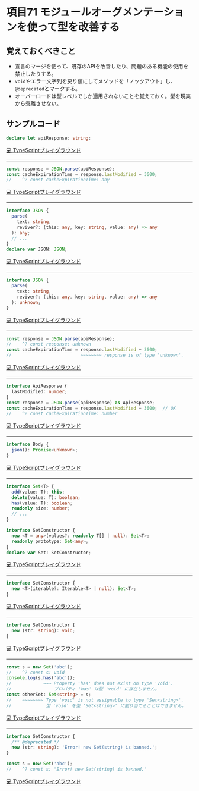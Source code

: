 # 項目71  モジュールオーグメンテーションを使って型を改善する

## 覚えておくべきこと

* 宣言のマージを使って、既存のAPIを改善したり、問題のある機能の使用を禁止したりする。
* `void`やエラー文字列を戻り値にしてメソッドを「ノックアウト」し、`@deprecated`とマークする。
* オーバーロードは型レベルでしか適用されないことを覚えておく。型を現実から乖離させない。

## サンプルコード

```ts
declare let apiResponse: string;
```

[💻 TypeScriptプレイグラウンド](https://www.typescriptlang.org/ja/play/?ts=5.8.2#code/CYUwxgNghgTiAEEQBd5QA4EsBKIDO6A9gHZ4gBc8eyMmxA5gNxA)

----

```ts
const response = JSON.parse(apiResponse);
const cacheExpirationTime = response.lastModified + 3600;
//    ^? const cacheExpirationTime: any
```

[💻 TypeScriptプレイグラウンド](https://www.typescriptlang.org/ja/play/?ts=5.8.2#code/MYewdgzgLgBATgUwgB3BBMC8MBSBlAeQDkA6ZAQznQApzkBLAJSVUgQEoBuAKFElmDlgACwQBRAB4M45KPXAAVegFsM2RCjQISAG3LQAsiAAm9AGb0ExmAGoYAZgBsABmc8A9O5jeYAPQD8MHzQQUKiktKy8mBKqgBcMORgAJ5AA)

----

```ts
interface JSON {
  parse(
    text: string,
    reviver?: (this: any, key: string, value: any) => any
  ): any;
  // ...
}
declare var JSON: JSON;
```

[💻 TypeScriptプレイグラウンド](https://www.typescriptlang.org/ja/play/?ts=5.8.2#code/JYOwLgpgTgZghgYwgAgFIGUDyA5ZBvAKGWQAc4oBnCACiOOUgA8wAuZCsKUAcwBo7iUCADdgw6AH421MAAtgFNnBABPXsgDWEFWw5cQfZMLgAbAK4QlqgJTIAvAD5kylXWtWVAbjoB6H8gA6IIIAXwIAEwgEE3IUYyg0LGw2DBxPIA)

----

```ts
interface JSON {
  parse(
    text: string,
    reviver?: (this: any, key: string, value: any) => any
  ): unknown;
}
```

[💻 TypeScriptプレイグラウンド](https://www.typescriptlang.org/ja/play/?ts=5.8.2#code/JYOwLgpgTgZghgYwgAgFIGUDyA5ZBvAKGWQAc4oBnCACiOOUgA8wAuZCsKUAcwBo7iUCADdgw6AH421MAAtgFNnBABPXsgDWEFWw5cQfZMLgAbAK4QlqgJTIAvAD5kylXWtszIDSAD2AdxAAbgIAXyA)

----

```ts
const response = JSON.parse(apiResponse);
//    ^? const response: unknown
const cacheExpirationTime = response.lastModified + 3600;
//                          ~~~~~~~~ response is of type 'unknown'.
```

[💻 TypeScriptプレイグラウンド](https://www.typescriptlang.org/ja/play/?ts=5.8.2#code/MYewdgzgLgBATgUwgB3BBMC8MBSBlAeQDkA6ZAQznQApzkBLAJSVUgQEoBuAKAHpeYgmAD0A-DFCRYiFGgQAuGAFcwAazAgA7mG6ToE8sAAWCAKIAPBnHJR64ACr0AthmwzW6EgBty0ALIgACb0AGb0CIEwANQwAMwAbAAMiTz8QukZmVkwAH55+XnwLHIw9BAwICEwUACeyBgA5CrqWmANJEA)

----

```ts
interface ApiResponse {
  lastModified: number;
}
const response = JSON.parse(apiResponse) as ApiResponse;
const cacheExpirationTime = response.lastModified + 3600;  // OK
//    ^? const cacheExpirationTime: number
```

[💻 TypeScriptプレイグラウンド](https://www.typescriptlang.org/ja/play/?ts=5.8.2#code/JYOwLgpgTgZghgYwgAgIIAdgCUIGd0D2IuKA3gFDLIA2cuYAsgQCbAzATMBcyIArgFsARtADc5AL7kEResih5CxFAF5kAKQDKAeQByAOnRwoJABRxMOfLIgBKZHTSXFN8TOJhkCRAAsIAUQAPTCg4MGAiABVgAVV5F2V9WnomVnZOZABqZABmADYABgLRKgB6UuRtAGlycqoqAD0Afi9ZT28EPyCQsIiQaNiefmFoIA)

----

```ts
interface Body {
  json(): Promise<unknown>;
}
```

[💻 TypeScriptプレイグラウンド](https://www.typescriptlang.org/ja/play/?ts=5.8.2#code/JYOwLgpgTgZghgYwgAgEIHsAmBPZBvAKGWQCsBndEACgEoAuZABSnQFtgyIAeAVxAGsQ6AO4gAfAG4CAXyA)

----

```ts
interface Set<T> {
  add(value: T): this;
  delete(value: T): boolean;
  has(value: T): boolean;
  readonly size: number;
  // ...
}

interface SetConstructor {
  new <T = any>(values?: readonly T[] | null): Set<T>;
  readonly prototype: Set<any>;
}
declare var Set: SetConstructor;
```

[💻 TypeScriptプレイグラウンド](https://www.typescriptlang.org/ja/play/?ts=5.8.2#code/JYOwLgpgTgZghgYwgAgMoTAHgCoD5kDeAUMsnACbkAUAbnADYCuEAXMtgJRtgAWwAzgG4SychHoYItBszac2AIwD2SiXBDDSPOP2lNW7LsmWqI6zcihnySkPQCeyfsABeBkIwC2C6BYD0fsgAdCFEAL5ERKCQsIgo6GAAwrb8YFCMCGBKUIQiIBAA7sg4yAC8ZCD2uHrM-AD8bFYUtg7sANoAusgAPsge9PRGCTi4Fk02do4ADlBKWWD2UwbD6lXCEWII9HBWyHQ5CWwJySCp6ZnZgkA)

----

```ts
interface SetConstructor {
  new <T>(iterable?: Iterable<T> | null): Set<T>;
}
```

[💻 TypeScriptプレイグラウンド](https://www.typescriptlang.org/ja/play/?ts=5.8.2#code/JYOwLgpgTgZghgYwgAgMoTAYQPYgM5hQCuCY2UyA3gFDLIgQDuyAPACoB8AFMJFHACMANhAD8ALmQBJPoJHsOyAD70iQoQEpJ6MAoDc1AL5A)

----

```ts
interface SetConstructor {
  new (str: string): void;
}
```

[💻 TypeScriptプレイグラウンド](https://www.typescriptlang.org/ja/play/?ts=5.8.2#code/JYOwLgpgTgZghgYwgAgMoTAYQPYgM5hQCuCY2UyA3gFDLIgQDuyAFAVAFzLugDmAlFwBu2YABMA3NQC+QA)

----

```ts
const s = new Set('abc');
//    ^? const s: void
console.log(s.has('abc'));
//            ~~~ Property 'has' does not exist on type 'void'.
//                プロパティ 'has' は型 'void' に存在しません。
const otherSet: Set<string> = s;
//    ~~~~~~~~ Type 'void' is not assignable to type 'Set<string>'.
//             型 'void' を型 'Set<string>' に割り当てることはできません。
```

[💻 TypeScriptプレイグラウンド](https://www.typescriptlang.org/ja/play/?ts=5.8.2#code/MYewdgzgLgBBMF4ZgKYHcYGUVQBQHIBDAI2HwEoBuAKAHpaZGYA9AfhlElggC4YA3EAEsAJtU4QQAGxQA6KSADmuCLIAWhCARJlyVOgyZGjAPzMwACgCcQABxRWoATxj4NEfDBEgU8MCFgUAA8haBhwGGd7V0FRfFkDYyTjQHWGQFuGQEWGQDGGQGKGV3dPQHsGQGj1GOERT0BrBkANbUAKdUB1BkA-BkBtBkBkhkAgBnFwMIC1B2woPgGAHmgrITBFAD5EOBp6UzMl8wAVJ2j8WIqYUOQAmE0IIUUwEhlIkEj1lFcRsYnp+MTk41LN8s9AJIY3u6hxyamVUATkqAKIZAMr6gDMGQDRDIBlBkAFgyFQDmDIBZBhaHSAA)

----

```ts
interface SetConstructor {
  /** @deprecated */
  new (str: string): 'Error! new Set(string) is banned.';
}

const s = new Set('abc');
//    ^? const s: "Error! new Set(string) is banned."
```

[💻 TypeScriptプレイグラウンド](https://www.typescriptlang.org/ja/play/?ts=5.8.2#code/JYOwLgpgTgZghgYwgAgMoTAYQPYgM5hQCuCY2UyA3gFDLID0AVI8gAIAmEADlBAnJHbJG9WshAQA7sgAUBKAC5k80AHMAlEoDkAUShRyAQnFS0GOYTXrkwPMgBGcEBPYA6LQG5qAX2rUEuATKyAC8JtLoYDJacPYIWupe9PR0dAB6APzIAfhgykoARHoGUMYSEeYqIBo2do7OEG4FQA)
